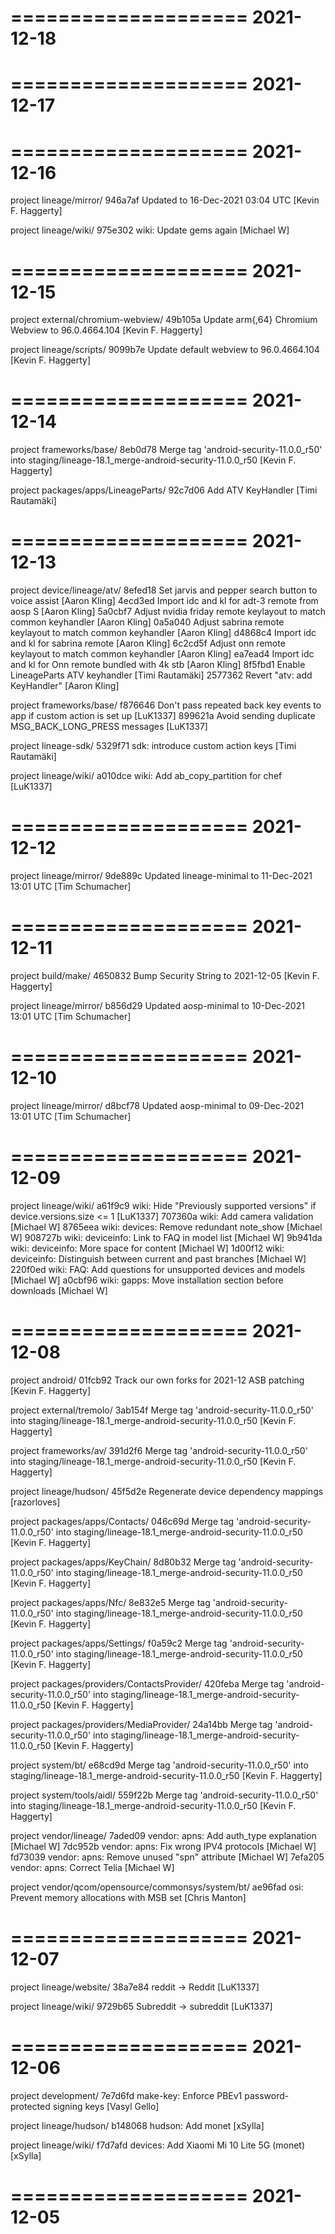 ====================
     2021-12-18    
====================

====================
     2021-12-17    
====================

====================
     2021-12-16    
====================
project lineage/mirror/
946a7af  Updated to 16-Dec-2021 03:04 UTC  [Kevin F. Haggerty]

project lineage/wiki/
975e302  wiki: Update gems again  [Michael W]

====================
     2021-12-15    
====================
project external/chromium-webview/
49b105a  Update arm{,64} Chromium Webview to 96.0.4664.104  [Kevin F. Haggerty]

project lineage/scripts/
9099b7e  Update default webview to 96.0.4664.104  [Kevin F. Haggerty]

====================
     2021-12-14    
====================
project frameworks/base/
8eb0d78  Merge tag 'android-security-11.0.0_r50' into staging/lineage-18.1_merge-android-security-11.0.0_r50  [Kevin F. Haggerty]

project packages/apps/LineageParts/
92c7d06  Add ATV KeyHandler  [Timi Rautamäki]

====================
     2021-12-13    
====================
project device/lineage/atv/
8efed18  Set jarvis and pepper search button to voice assist  [Aaron Kling]
4ecd3ed  Import idc and kl for adt-3 remote from aosp S  [Aaron Kling]
5a0cbf7  Adjust nvidia friday remote keylayout to match common keyhandler  [Aaron Kling]
0a5a040  Adjust sabrina remote keylayout to match common keyhandler  [Aaron Kling]
d4868c4  Import idc and kl for sabrina remote  [Aaron Kling]
6c2cd5f  Adjust onn remote keylayout to match common keyhandler  [Aaron Kling]
ea7ead4  Import idc and kl for Onn remote bundled with 4k stb  [Aaron Kling]
8f5fbd1  Enable LineageParts ATV keyhandler  [Timi Rautamäki]
2577362  Revert "atv: add KeyHandler"  [Aaron Kling]

project frameworks/base/
f876646  Don't pass repeated back key events to app if custom action is set up  [LuK1337]
899621a  Avoid sending duplicate MSG_BACK_LONG_PRESS messages  [LuK1337]

project lineage-sdk/
5329f71  sdk: introduce custom action keys  [Timi Rautamäki]

project lineage/wiki/
a010dce  wiki: Add ab_copy_partition for chef  [LuK1337]

====================
     2021-12-12    
====================
project lineage/mirror/
9de889c  Updated lineage-minimal to 11-Dec-2021 13:01 UTC  [Tim Schumacher]

====================
     2021-12-11    
====================
project build/make/
4650832  Bump Security String to 2021-12-05  [Kevin F. Haggerty]

project lineage/mirror/
b856d29  Updated aosp-minimal to 10-Dec-2021 13:01 UTC  [Tim Schumacher]

====================
     2021-12-10    
====================
project lineage/mirror/
d8bcf78  Updated aosp-minimal to 09-Dec-2021 13:01 UTC  [Tim Schumacher]

====================
     2021-12-09    
====================
project lineage/wiki/
a61f9c9  wiki: Hide "Previously supported versions" if device.versions.size <= 1  [LuK1337]
707360a  wiki: Add camera validation  [Michael W]
8765eea  wiki: devices: Remove redundant note_show  [Michael W]
908727b  wiki: deviceinfo: Link to FAQ in model list  [Michael W]
9b941da  wiki: deviceinfo: More space for content  [Michael W]
1d00f12  wiki: deviceinfo: Distinguish between current and past branches  [Michael W]
220f0ed  wiki: FAQ: Add questions for unsupported devices and models  [Michael W]
a0cbf96  wiki: gapps: Move installation section before downloads  [Michael W]

====================
     2021-12-08    
====================
project android/
01fcb92  Track our own forks for 2021-12 ASB patching  [Kevin F. Haggerty]

project external/tremolo/
3ab154f  Merge tag 'android-security-11.0.0_r50' into staging/lineage-18.1_merge-android-security-11.0.0_r50  [Kevin F. Haggerty]

project frameworks/av/
391d2f6  Merge tag 'android-security-11.0.0_r50' into staging/lineage-18.1_merge-android-security-11.0.0_r50  [Kevin F. Haggerty]

project lineage/hudson/
45f5d2e  Regenerate device dependency mappings  [razorloves]

project packages/apps/Contacts/
046c69d  Merge tag 'android-security-11.0.0_r50' into staging/lineage-18.1_merge-android-security-11.0.0_r50  [Kevin F. Haggerty]

project packages/apps/KeyChain/
8d80b32  Merge tag 'android-security-11.0.0_r50' into staging/lineage-18.1_merge-android-security-11.0.0_r50  [Kevin F. Haggerty]

project packages/apps/Nfc/
8e832e5  Merge tag 'android-security-11.0.0_r50' into staging/lineage-18.1_merge-android-security-11.0.0_r50  [Kevin F. Haggerty]

project packages/apps/Settings/
f0a59c2  Merge tag 'android-security-11.0.0_r50' into staging/lineage-18.1_merge-android-security-11.0.0_r50  [Kevin F. Haggerty]

project packages/providers/ContactsProvider/
420feba  Merge tag 'android-security-11.0.0_r50' into staging/lineage-18.1_merge-android-security-11.0.0_r50  [Kevin F. Haggerty]

project packages/providers/MediaProvider/
24a14bb  Merge tag 'android-security-11.0.0_r50' into staging/lineage-18.1_merge-android-security-11.0.0_r50  [Kevin F. Haggerty]

project system/bt/
e68cd9d  Merge tag 'android-security-11.0.0_r50' into staging/lineage-18.1_merge-android-security-11.0.0_r50  [Kevin F. Haggerty]

project system/tools/aidl/
559f22b  Merge tag 'android-security-11.0.0_r50' into staging/lineage-18.1_merge-android-security-11.0.0_r50  [Kevin F. Haggerty]

project vendor/lineage/
7aded09  vendor: apns: Add auth_type explanation  [Michael W]
7dc952b  vendor: apns: Fix wrong IPV4 protocols  [Michael W]
fd73039  vendor: apns: Remove unused "spn" attribute  [Michael W]
7efa205  vendor: apns: Correct Telia  [Michael W]

project vendor/qcom/opensource/commonsys/system/bt/
ae96fad  osi: Prevent memory allocations with MSB set  [Chris Manton]

====================
     2021-12-07    
====================
project lineage/website/
38a7e84  reddit -> Reddit  [LuK1337]

project lineage/wiki/
9729b65  Subreddit -> subreddit  [LuK1337]

====================
     2021-12-06    
====================
project development/
7e7d6fd  make-key: Enforce PBEv1 password-protected signing keys  [Vasyl Gello]

project lineage/hudson/
b148068  hudson: Add monet  [xSylla]

project lineage/wiki/
f7d7afd  devices: Add Xiaomi Mi 10 Lite 5G (monet)  [xSylla]

====================
     2021-12-05    
====================

